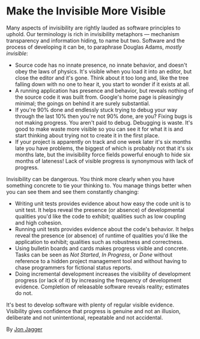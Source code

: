 # Make the Invisible More Visible

Many aspects of invisibility are rightly lauded as software principles to uphold. Our terminology is rich in invisibility metaphors — mechanism transparency and information hiding, to name but two. Software and the process of developing it can be, to paraphrase Douglas Adams, *mostly invisible*:

- Source code has no innate presence, no innate behavior, and doesn't obey the laws of physics. It's visible when you load it into an editor, but close the editor and it's gone. Think about it too long and, like the tree falling down with no one to hear it, you start to wonder if it exists at all.
- A running application has presence and behavior, but reveals nothing of the source code it was built from. Google's home page is pleasingly minimal; the goings on behind it are surely substantial.
- If you're 90% done and endlessly stuck trying to debug your way through the last 10% then you're not 90% done, are you? Fixing bugs is not making progress. You aren't paid to debug. Debugging is waste. It's good to make waste more visible so you can see it for what it is and start thinking about trying not to create it in the first place.
- If your project is apparently on track and one week later it's six months late you have problems, the biggest of which is probably not that it's six months late, but the invisibility force fields powerful enough to hide six months of lateness! Lack of visible progress is synonymous with lack of progress.

Invisibility can be dangerous. You think more clearly when you have something concrete to tie your thinking to. You manage things better when you can see them and see them constantly changing:

- Writing unit tests provides evidence about how easy the code unit is to unit test. It helps reveal the presence (or absence) of developmental qualities you'd like the code to exhibit; qualities such as low coupling and high cohesion.
- Running unit tests provides evidence about the code's behavior. It helps reveal the presence (or absence) of runtime of qualities you'd like the application to exhibit; qualities such as robustness and correctness.
- Using bulletin boards and cards makes progress visible and concrete. Tasks can be seen as *Not Started*, *In Progress*, or *Done* without reference to a hidden project management tool and without having to chase programmers for fictional status reports.
- Doing incremental development increases the visibility of development progress (or lack of it) by increasing the frequency of development evidence. Completion of releasable software reveals reality; estimates do not.

It's best to develop software with plenty of regular visible evidence. Visibility gives confidence that progress is genuine and not an illusion, deliberate and not unintentional, repeatable and not accidental.

By [Jon Jagger](http://programmer.97things.oreilly.com/wiki/index.php/Jon_Jagger)